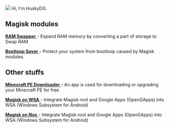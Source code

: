 <img src="https://avatars.githubusercontent.com/u/84650617?s=48&v=4" />  Hi, I'm HuskyDG.



## Magisk modules

[ **RAM Swapper** ](https://github.com/HuskyDG/Magisk_RAM_Swapper) - Expand RAM memory by converting a part of storage to Swap RAM

[ **Bootloop Saver** ](https://github.com/HuskyDG/Magisk_BootloopSaver) - Protect your system from bootloop caused by Magisk modules.



## Other stuffs

[ **Minecraft PE Downloader** ](./mcdownload) - An app is used for downloading or upgrading your Minecraft PE for free

[ **Magisk on WSA** ](./magiskonwsa) - Integrate Magisk root and Google Apps (OpenGApps) into WSA (Windows Subsystem for Android)

[ **Magisk on Nox** ](http://github.com/HuskyDG/magiskonnox) - Integrate Magisk root and Google Apps (OpenGApps) into WSA (Windows Subsystem for Android)
